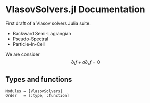 # VlasovSolvers.jl Documentation

First draft of a Vlasov solvers Julia suite.
- Backward Semi-Lagrangian
- Pseudo-Spectral
- Particle-In-Cell

We are consider
$$
\partial_t f + a \partial_x f=0
$$


## Types and functions

```@autodocs
Modules = [VlasovSolvers]
Order   = [:type, :function]
```
